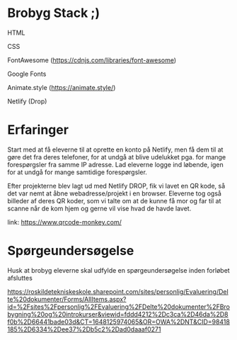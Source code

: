 # Brobyg Stack ;)

HTML

CSS

FontAwesome (https://cdnjs.com/libraries/font-awesome)

Google Fonts

Animate.style (https://animate.style/)

Netlify (Drop) 

# Erfaringer
Start med at få eleverne til at oprette en konto på Netlify, men få dem til at gøre det fra deres telefoner, for at undgå at blive udelukket pga. for mange forespørgsler fra samme IP adresse. Lad eleverne logge ind løbende, igen for at undgå for mange samtidige forespørgsler.

Efter projekterne blev lagt ud med Netlify DROP, fik vi lavet en QR kode, så det var nemt at åbne webadresse/projekt i en browser. Eleverne tog også billeder af deres QR koder, som vi talte om at de kunne få mor og far til at scanne når de kom hjem og gerne vil vise hvad de havde lavet.

link: https://www.qrcode-monkey.com/

# Spørgeundersøgelse
Husk at brobyg eleverne skal udfylde en spørgeundersøgelse inden forløbet afsluttes

https://roskildetekniskeskole.sharepoint.com/sites/personlig/Evaluering/Delte%20dokumenter/Forms/AllItems.aspx?id=%2Fsites%2Fpersonlig%2FEvaluering%2FDelte%20dokumenter%2FBrobygning%20og%20introkurser&viewid=fddd4212%2Dc3ca%2D46da%2D8f0b%2D66441bade03d&CT=1648125974065&OR=OWA%2DNT&CID=98418185%2D6334%2Dee37%2Db5c2%2Dad0daaaf0271


